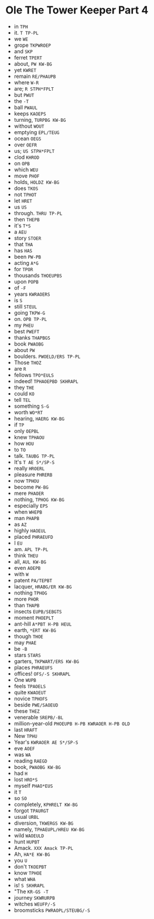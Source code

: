 # Ole The Tower Keeper Part 4

* in `TPH`
* it. `T TP-PL`
* we `WE`
* grope `TKPWROEP`
* and `SKP`
* ferret `TPERT`
* about, `PW KW-BG`
* yet `KWRET`
* remain `RE/PHAUPB`
* where `W-R`
* are; `R STPH*FPLT`
* but `PWUT`
* the `-T`
* ball `PWAUL`
* keeps `KAOEPS`
* turning, `TURPBG KW-BG`
* without `WOUT`
* emptying `EPL/TEUG`
* ocean `OEGS`
* over `OEFR`
* us; `US STPH*FPLT`
* clod `KHROD`
* on `OPB`
* which `WEU`
* move `PHOF`
* holds, `HOLDZ KW-BG`
* does `TKOS`
* not `TPHOT`
* let `HRET`
* us `US`
* through. `THRU TP-PL`
* then `THEPB`
* it's `T*S`
* a `AEU`
* story `STOER`
* that `THA`
* has `HAS`
* been `PW-PB`
* acting `A*G`
* for `TPOR`
* thousands `THOEUPBS`
* upon `POPB`
* of `-F`
* years `KWRAOERS`
* is `S`
* still `STEUL`
* going `TKPW-G`
* on. `OPB TP-PL`
* my `PHEU`
* best `PWEFT`
* thanks `THAPBGS`
* book `PWAOBG`
* about `PW`
* boulders. `PWOELD/ERS TP-PL`
* Those `THOZ`
* are `R`
* fellows `TPO*EULS`
* indeed! `TPHAOEPBD SKHRAPL`
* they `THE`
* could `KO`
* tell `TEL`
* something `S-G`
* worth `WO*RT`
* hearing, `HAERG KW-BG`
* if `TP`
* only `OEPBL`
* knew `TPHAOU`
* how `HOU`
* to `TO`
* talk. `TAUBG TP-PL`
* It's `T AE S*/SP-S`
* really `HROERL`
* pleasure `PHRERB`
* now `TPHOU`
* become `PW-BG`
* mere `PHAOER`
* nothing, `TPHOG KW-BG`
* especially `EPS`
* when `WHEPB`
* man `PHAPB`
* as `AZ`
* highly `HAOEUL`
* placed `PHRAEUFD`
* I `EU`
* am. `APL TP-PL`
* think `THEU`
* all, `AUL KW-BG`
* even `AOEPB`
* with `W`
* patent `PA/TEPBT`
* lacquer, `HRABG/ER KW-BG`
* nothing `TPHOG`
* more `PHOR`
* than `THAPB`
* insects `EUPB/SEBGTS`
* moment `PHOEPLT`
* ant-hill `A*PBT H-PB HEUL`
* earth, `*ERT KW-BG`
* though `THOE`
* may `PHAE`
* be `-B`
* stars `STARS`
* garters, `TKPWART/ERS KW-BG`
* places `PHRAEUFS`
* offices! `OFS/-S SKHRAPL`
* One `WUPB`
* feels `TPAOELS`
* quite `KWAOEUT`
* novice `TPHOFS`
* beside `PWE/SAOEUD`
* these `THEZ`
* venerable `SREPB/-BL`
* million-year-old `PHOEUPB H-PB KWRAOER H-PB OLD`
* last `HRAFT`
* New `TPHU`
* Year's `KWRAOER AE S*/SP-S`
* eve `AOEF`
* was `WA`
* reading `RAEGD`
* book, `PWAOBG KW-BG`
* had `H`
* lost `HRO*S`
* myself `PHAO*EUS`
* it `T`
* so `SO`
* completely, `KPHRELT KW-BG`
* forgot `TPAURGT`
* usual `URBL`
* diversion, `TKWERGS KW-BG`
* namely, `TPHAEUPL/HREU KW-BG`
* wild `WAOEULD`
* hunt `HUPBT`
* Amack. `XXX Amack TP-PL`
* Ah, `HA*E KW-BG`
* you `U`
* don't `TKOEPBT`
* know `TPHOE`
* what `WHA`
* is! `S SKHRAPL`
* "The `KR-GS -T`
* journey `SKWRURPB`
* witches `WEUFP/-S`
* broomsticks `PWRAOPL/STEUBG/-S`
